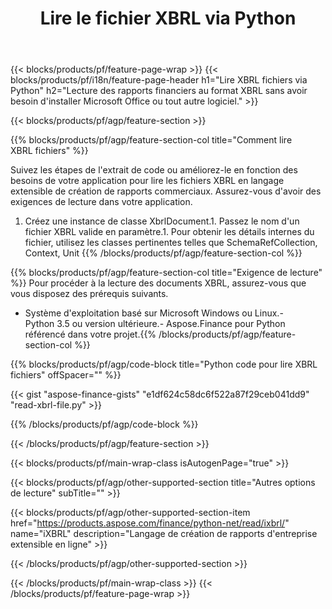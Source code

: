 ﻿---
title: Lire le fichier XBRL via Python
description: Exemple de code pour la lecture du fichier XBRL. Utilisez l'exemple de code API pour lire les fichiers batch XBRL dans les applications basées sur Python. 
url: /fr/python-net/read/xbrl/
family: finance
platformtag: python
feature: read
informat: XBRL
outformat: 
otherformats: 
---
{{< blocks/products/pf/feature-page-wrap >}}
{{< blocks/products/pf/i18n/feature-page-header h1="Lire XBRL fichiers via Python" h2="Lecture des rapports financiers au format XBRL sans avoir besoin d\'installer Microsoft Office ou tout autre logiciel." >}}

{{< blocks/products/pf/agp/feature-section >}}

{{% blocks/products/pf/agp/feature-section-col title="Comment lire XBRL fichiers" %}}

Suivez les étapes de l'extrait de code ou améliorez-le en fonction des besoins de votre application pour lire les fichiers XBRL en langage extensible de création de rapports commerciaux. Assurez-vous d'avoir des exigences de lecture dans votre application.

1. Créez une instance de classe XbrlDocument.1. Passez le nom d'un fichier XBRL valide en paramètre.1. Pour obtenir les détails internes du fichier, utilisez les classes pertinentes telles que SchemaRefCollection, Context, Unit
{{% /blocks/products/pf/agp/feature-section-col %}}

{{% blocks/products/pf/agp/feature-section-col title="Exigence de lecture" %}}
Pour procéder à la lecture des documents XBRL, assurez-vous que vous disposez des prérequis suivants. 
- Système d'exploitation basé sur Microsoft Windows ou Linux.- Python 3.5 ou version ultérieure.- Aspose.Finance pour Python référencé dans votre projet.{{% /blocks/products/pf/agp/feature-section-col %}}

{{% blocks/products/pf/agp/code-block title="Python code pour lire XBRL fichiers" offSpacer="" %}}

{{< gist "aspose-finance-gists" "e1df624c58dc6f522a87f29ceb041dd9" "read-xbrl-file.py" >}}

{{% /blocks/products/pf/agp/code-block %}}

{{< /blocks/products/pf/agp/feature-section >}}

{{< blocks/products/pf/main-wrap-class isAutogenPage="true" >}}

{{< blocks/products/pf/agp/other-supported-section title="Autres options de lecture" subTitle="" >}}

{{< blocks/products/pf/agp/other-supported-section-item href="https://products.aspose.com/finance/python-net/read/ixbrl/" name="iXBRL" description="Langage de création de rapports d\'entreprise extensible en ligne" >}}

{{< /blocks/products/pf/agp/other-supported-section >}}

{{< /blocks/products/pf/main-wrap-class >}}
{{< /blocks/products/pf/feature-page-wrap >}}